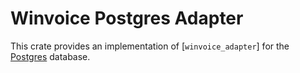 # Winvoice Postgres Adapter

<!-- cargo-rdme start -->

This crate provides an implementation of [`winvoice_adapter`] for the [Postgres](https://postgresql.org) database.

<!-- cargo-rdme end -->

